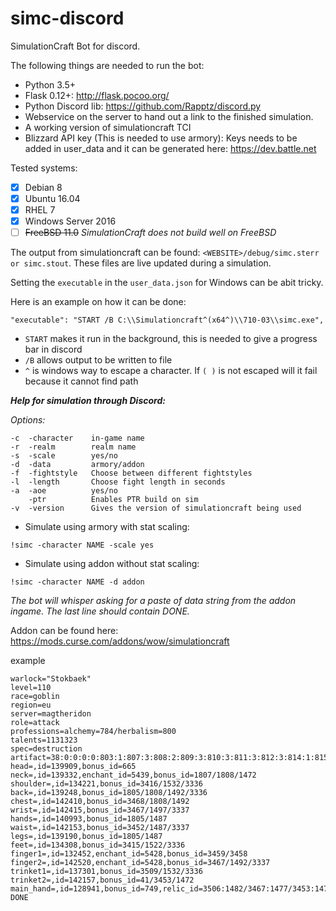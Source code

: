 # simc-discord
SimulationCraft Bot for discord.

The following things are needed to run the bot:
* Python 3.5+
* Flask 0.12+: http://flask.pocoo.org/
* Python Discord lib: https://github.com/Rapptz/discord.py
* Webservice on the server to hand out a link to the finished simulation.
* A working version of simulationcraft TCI
* Blizzard API key (This is needed to use armory): Keys needs to be added in user_data and it can be generated here: https://dev.battle.net

Tested systems:
- [x] Debian 8
- [x] Ubuntu 16.04
- [x] RHEL 7
- [x] Windows Server 2016
- [ ] ~~FreeBSD 11.0~~ *SimulationCraft does not build well on FreeBSD*

The output from simulationcraft can be found: `<WEBSITE>/debug/simc.sterr or simc.stout`. These files are live updated during a simulation.

Setting the `executable` in the `user_data.json` for Windows can be abit tricky.

Here is an example on how it can be done:

`"executable": "START /B C:\\Simulationcraft^(x64^)\\710-03\\simc.exe",`
* `START` makes it run in the background, this is needed to give a progress bar in discord
* `/B` allows output to be written to file
* `^` is windows way to escape a character. If `( )` is not escaped will it fail because it cannot find path

***Help for simulation through Discord:***

*Options:*
```
-c  -character    in-game name
-r  -realm        realm name
-s  -scale        yes/no
-d  -data         armory/addon
-f  -fightstyle   Choose between different fightstyles
-l  -length       Choose fight length in seconds
-a  -aoe          yes/no
    -ptr          Enables PTR build on sim
-v  -version      Gives the version of simulationcraft being used
```
* Simulate using armory with stat scaling:

`!simc -character NAME -scale yes`
* Simulate using addon without stat scaling:

`!simc -character NAME -d addon`

*The bot will whisper asking for a paste of data string from the addon ingame. The last line should contain DONE.*

Addon can be found here: <https://mods.curse.com/addons/wow/simulationcraft>

example
```
warlock="Stokbaek"
level=110
race=goblin
region=eu
server=magtheridon
role=attack
professions=alchemy=784/herbalism=800
talents=1131323
spec=destruction
artifact=38:0:0:0:0:803:1:807:3:808:2:809:3:810:3:811:3:812:3:814:1:815:1:817:1:818:1:1355:1
head=,id=139909,bonus_id=665
neck=,id=139332,enchant_id=5439,bonus_id=1807/1808/1472
shoulder=,id=134221,bonus_id=3416/1532/3336
back=,id=139248,bonus_id=1805/1808/1492/3336
chest=,id=142410,bonus_id=3468/1808/1492
wrist=,id=142415,bonus_id=3467/1497/3337
hands=,id=140993,bonus_id=1805/1487
waist=,id=142153,bonus_id=3452/1487/3337
legs=,id=139190,bonus_id=1805/1487
feet=,id=134308,bonus_id=3415/1522/3336
finger1=,id=132452,enchant_id=5428,bonus_id=3459/3458
finger2=,id=142520,enchant_id=5428,bonus_id=3467/1492/3337
trinket1=,id=137301,bonus_id=3509/1532/3336
trinket2=,id=142157,bonus_id=41/3453/1472
main_hand=,id=128941,bonus_id=749,relic_id=3506:1482/3467:1477/3453:1472,gem_id=0/0/0/0
DONE
```
